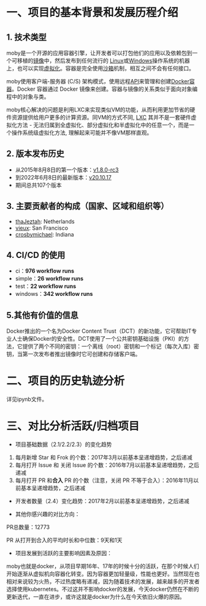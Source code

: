 # 一、项目的基本背景和发展历程介绍

## 1. 技术类型

moby是一个开源的应用容器引擎，让开发者可以打包他们的应用以及依赖包到一个可移植的[镜像](https://baike.baidu.com/item/镜像/1574)中，然后发布到任何流行的 [Linux](https://baike.baidu.com/item/Linux)或[Windows](https://baike.baidu.com/item/Windows/165458)操作系统的机器上，也可以实现[虚拟化](https://baike.baidu.com/item/虚拟化/547949)。容器是完全使用[沙箱](https://baike.baidu.com/item/沙箱/393318)机制，相互之间不会有任何接口。

moby使用客户端-服务器 (C/S) 架构模式，使用远程[API](https://baike.baidu.com/item/API/10154)来管理和创建[Docker容器](https://baike.baidu.com/item/Docker容器/18694252)。Docker 容器通过 Docker 镜像来创建。容器与镜像的关系类似于面向对象编程中的对象与类。

moby核心解决的问题是利用LXC来实现类似VM的功能，从而利用更加节省的硬件资源提供给用户更多的计算资源。同VM的方式不同, [LXC](https://baike.baidu.com/item/LXC) 其并不是一套硬件虚拟化方法 - 无法归属到全虚拟化、部分虚拟化和半虚拟化中的任意一个，而是一个操作系统级虚拟化方法, 理解起来可能并不像VM那样直观。

## 2. 版本发布历史

- 从2015年8月8日的第一个版本：[v1.8.0-rc3](https://github.com/moby/moby/releases/tag/v1.8.0-rc3)
- 到2022年6月8日的最新版本：[v20.10.17](https://github.com/moby/moby/releases/tag/v20.10.17)
- 期间总共107个版本 

## 3. 主要贡献者的构成（国家、区域和组织等）

- [thaJeztah](https://github.com/thaJeztah): Netherlands
- [vieux](https://github.com/vieux): San Francisco
- [crosbymichael](https://github.com/crosbymichael): Indiana

## 4. CI/CD 的使用

- ci：**976 workflow runs**
- simple：**26 workflow runs**
- test：**22 workflow runs**
- windows：**342 workflow runs**



## 5.其他有价值的信息

Docker推出的一个名为Docker Content Trust（DCT）的新功能，它可帮助IT专业人士确保Docker的安全性。DCT使用了一个公共密钥基础设施（PKI）的方法，它提供了两个不同的密钥：一个离线（root）密钥和一个标记（每次入库）密钥，当第一次发布者推出镜像时它可创建和存储客户端。



# 二、项目的历史轨迹分析

详见ipynb文件。



# 三、对比分析活跃/归档项目

- 项目基础数据（2.1/2.2/2.3）的变化趋势

1. 每月新增 Star 和 Frok 的个数：2017年3月以前基本呈递增趋势，之后递减
2. 每月打开 Issue 和 关闭 Issue 的个数：2016年7月以前基本呈递增趋势，之后递减
3. 每月打开 PR 和**合入** PR 的个数（注意，关闭 PR 不等于合入）：2016年11月以前基本呈递增趋势，之后递减

- 开发者数量（2.4）变化趋势：2017年2月以前基本呈递增趋势，之后递减

- 其他你感兴趣的对比方向：

PR总数量：12773

PR 从打开到合入的平均时长和中位数：9天和1天

- 项目发展到活跃的主要影响因素及原因：

moby也就是docker，从项目早期16年、17年的时候十分的活跃，在那个时候人们开始逐渐从虚拟机向容器化转变。因为容器更加轻量级，性能也更好。当然现在也相对来说较为火热，不过热度略有递减，因为随着技术的发展，越来越多的开发者选择使用kubernetes。不过这并不影响docker的发展，今天docker仍然在不断的更新迭代，一直在进步，或许这就是docker为什么在今天依旧火爆的原因。